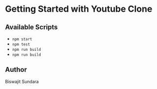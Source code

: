 # Getting Started with Youtube Clone

## Available Scripts

* `npm start`
* `npm test`
* `npm run build`
* `npm run build`

## Author
Biswajit Sundara
